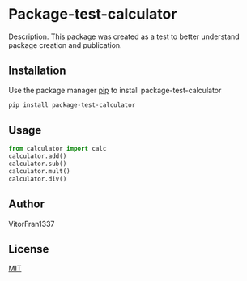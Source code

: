 # Package-test-calculator

Description. 
This package was created as a test to better understand package creation and publication.

## Installation

Use the package manager [pip](https://pip.pypa.io/en/stable/) to install package-test-calculator

```bash
pip install package-test-calculator
```

## Usage

```python
from calculator import calc
calculator.add()
calculator.sub()
calculator.mult()
calculator.div()
```

## Author
VitorFran1337

## License
[MIT](https://choosealicense.com/licenses/mit/)
